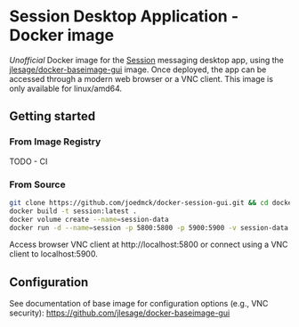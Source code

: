 # Session Desktop Application - Docker image

_Unofficial_ Docker image for the [Session](https://getsession.org/) messaging desktop app, using the [jlesage/docker-baseimage-gui](https://github.com/jlesage/docker-baseimage-gui) image. Once deployed, the app can be accessed through a modern web browser or a VNC client. This image is only available for linux/amd64.

## Getting started

### From Image Registry

TODO - CI

### From Source

```bash
git clone https://github.com/joedmck/docker-session-gui.git && cd docker-session-gui
docker build -t session:latest .
docker volume create --name=session-data
docker run -d --name=session -p 5800:5800 -p 5900:5900 -v session-data:/config -v /etc/localtime:/etc/localtime:ro session:latest
```

Access browser VNC client at http://localhost:5800 or connect using a VNC client to localhost:5900.

## Configuration

See documentation of base image for configuration options (e.g., VNC security): https://github.com/jlesage/docker-baseimage-gui
